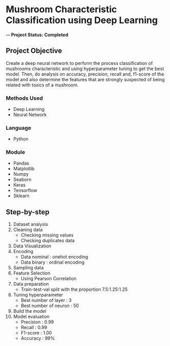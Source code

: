 # Mushroom Characteristic Classification using Deep Learning

#### -- Project Status: Completed

## Project Objective
Create a deep neural network to perform the process classification of mushrooms characteristic and using hyperparameter tuning to get the best model. Then, do analysis on accuracy, precision, recall and, f1-score of the model and also determine the features that are strongly suspected of being related with toxics of a mushroom.

### Methods Used
* Deep Learning
* Neural Network

### Language
* Python

### Module
* Pandas
* Matplotlib
* Numpy
* Seaborn
* Keras
* Tensorflow
* Sklearn


## Step-by-step
1. Dataset analysis
2. Cleaning data
    * Checking missing values
    * Checking duplicates data
3. Data Visualization
4. Encoding
    * Data nominal : onehot encoding
    * Data binary : ordinal encoding
5. Sampling data
6. Feature Selection
    * Using Pearson Correlation
7. Data preparation
    * Train-test-val split with the proportion 7.5:1.25:1.25
8. Tuning hyperparameter
    * Best number of layer  : 3
    * Best number of neuron : 50
9. Build the model
10. Model evaluation
    * Precision : 0.99
    * Recall    : 0.99
    * F1-score  : 1.00
    * Accuracy  : 99%

